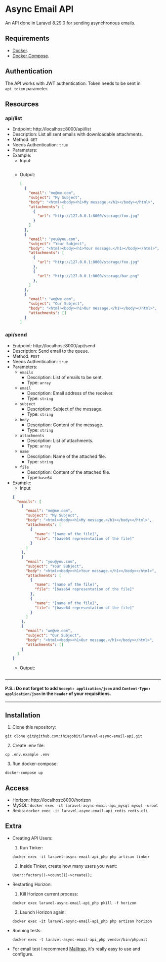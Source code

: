 # Async Email API

An API done in Laravel 8.29.0 for sending asynchronous emails.

## Requirements
- [Docker](https://docs.docker.com/engine/install/).
- [Docker Compose](https://docs.docker.com/compose/install/).

## Authentication

The API works with JWT authentication. Token needs to be sent in `api_token` parameter.

## Resources

### api/list
- Endpoint: http://localhost:8000/api/list
- Description: List all sent emails with downloadable attachments.
- Method: `GET`
- Needs Authentication: `true`
- Parameters:
- Example:
  - Input:
    ```
    ```
  - Output:
    ```json
    [
      {
        "email": "me@me.com",
        "subject": "My Subject",
        "body": "<html><body><h1>My message.</h1></body></html>",
        "attachments": [
          {
            "url": "http://127.0.0.1:8000/storage/foo.jpg"
          }
        ]
      },
      {
        "email": "you@you.com",
        "subject": "Your Subject",
        "body": "<html><body><h1>Your message.</h1></body></html>",
        "attachments": [
          {
            "url": "http://127.0.0.1:8000/storage/foo.jpg"
          },
          {
            "url": "http://127.0.0.1:8000/storage/bar.png"
          },
        ]
      },
      {
        "email": "we@we.com",
        "subject": "Our Subject",
        "body": "<html><body><h1>Our message.</h1></body></html>",
        "attachments": []
      }
    ]
    ```

### api/send
- Endpoint: http://localhost:8000/api/send
- Description: Send email to the queue.
- Method: `POST`
- Needs Authentication: `true`
- Parameters:
  - `emails`
    - Description: List of emails to be sent.
    - Type: `array`
  - `email`
    - Description: Email address of the receiver.
    - Type: `string`
  - `subject`
    - Description: Subject of the message.
    - Type: `string`
  - `body`
    - Description: Content of the message.
    - Type: `string`
  - `attachments`
    - Description: List of attachments.
    - Type: `array`
  - `name`
    - Description: Name of the attached file.
    - Type: `string`
  - `file`
    - Description: Content of the attached file.
    - Type `base64`
- Example:
  - Input:
  ```json
  {
    "emails": [
      {
        "email": "me@me.com",
        "subject": "My Subject",
        "body": "<html><body><h1>My message.</h1></body></html>",
        "attachments": [
          {
            "name": "[name of the file]",
            "file": "[base64 representation of the file]"
          }
        ]
      },
      {
        "email": "you@you.com",
        "subject": "Your Subject",
        "body": "<html><body><h1>Your message.</h1></body></html>",
        "attachments": [
          {
            "name": "[name of the file]",
            "file": "[base64 representation of the file]"
          },
          {
            "name": "[name of the file]",
            "file": "[base64 representation of the file]"
          }
        ]
      },
      {
        "email": "we@we.com",
        "subject": "Our Subject",
        "body": "<html><body><h1>Our message.</h1></body></html>",
        "attachments": []
      }
    ]
  }
  ```
  - Output:
  ```
  ```
  
---
#### P.S.: Do not forget to add `Accept: application/json` and `Content-Type: application/json` in the `Header` of your requisitions.

---

## Installation
1. Clone this repository:
```shell
git clone git@github.com:thiagobit/laravel-async-email-api.git
```

2. Create .env file:
```shell
cp .env.example .env
```

3. Run docker-compose:
```shell
docker-compose up
```

## Access
- Horizon: http://localhost:8000/horizon
- MySQL: `docker exec -it laravel-async-email-api_mysql mysql -uroot`
- Redis: `docker exec -it laravel-async-email-api_redis redis-cli`

## Extra
- Creating API Users:
  1. Run Tinker:
    ```shell
    docker exec -it laravel-async-email-api_php php artisan tinker
    ```
  
  2. Inside Tinker, create how many users you want:
    ```
    User::factory()->count(1)->create();
    ```
- Restarting Horizon:
  1. Kill Horizon current process:
    ```shell
    docker exec laravel-async-email-api_php pkill -f horizon
    ```

  2. Launch Horizon again:
    ```shell
    docker exec -it laravel-async-email-api_php php artisan horizon
    ```

- Running tests:
  ```shell
  docker exec -t laravel-async-email-api_php vendor/bin/phpunit
  ```
- For email test I recommend [Mailtrap](https://mailtrap.io/), it's really easy to use and configure.
